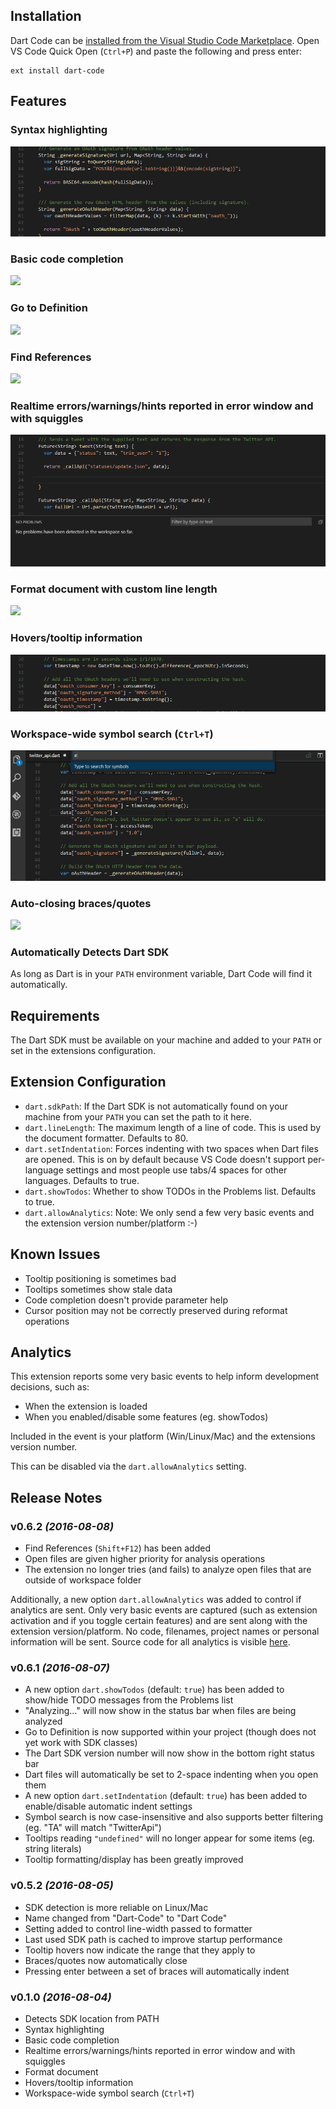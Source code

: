 ## Installation

Dart Code can be [installed from the Visual Studio Code Marketplace](https://marketplace.visualstudio.com/items?itemName=DanTup.dart-code). Open VS Code Quick Open (`Ctrl+P`) and paste the following and press enter:

    ext install dart-code

## Features

### Syntax highlighting

<img src="https://github.com/Dart-Code/Dart-Code/raw/master/media/screenshots/syntax highlighting.gif" />

### Basic code completion

<img src="https://github.com/Dart-Code/Dart-Code/raw/master/media/screenshots/code completion.gif" />

### Go to Definition

<img src="https://github.com/Dart-Code/Dart-Code/raw/master/media/screenshots/go to definition.gif" />

### Find References

<img src="https://github.com/Dart-Code/Dart-Code/raw/master/media/screenshots/find references.gif" />

### Realtime errors/warnings/hints reported in error window and with squiggles

<img src="https://github.com/Dart-Code/Dart-Code/raw/master/media/screenshots/diagnostics.gif" />

### Format document with custom line length

<img src="https://github.com/Dart-Code/Dart-Code/raw/master/media/screenshots/format code.gif" />

### Hovers/tooltip information

<img src="https://github.com/Dart-Code/Dart-Code/raw/master/media/screenshots/tooltips.gif" />

### Workspace-wide symbol search (`Ctrl+T`)

<img src="https://github.com/Dart-Code/Dart-Code/raw/master/media/screenshots/search.gif" />

### Auto-closing braces/quotes

<img src="https://github.com/Dart-Code/Dart-Code/raw/master/media/screenshots/braces.gif" />

### Automatically Detects Dart SDK

As long as Dart is in your `PATH` environment variable, Dart Code will find it automatically.

## Requirements

The Dart SDK must be available on your machine and added to your `PATH` or set in the extensions configuration.

## Extension Configuration

- `dart.sdkPath`: If the Dart SDK is not automatically found on your machine from your `PATH` you can set the path to it here.
- `dart.lineLength`: The maximum length of a line of code. This is used by the document formatter. Defaults to 80.
- `dart.setIndentation`: Forces indenting with two spaces when Dart files are opened. This is on by default because VS Code doesn't support per-language settings and most people use tabs/4 spaces for other languages. Defaults to true.
- `dart.showTodos`: Whether to show TODOs in the Problems list. Defaults to true.
- `dart.allowAnalytics`: Note: We only send a few very basic events and the extension version number/platform :-)

## Known Issues

- Tooltip positioning is sometimes bad
- Tooltips sometimes show stale data
- Code completion doesn't provide parameter help
- Cursor position may not be correctly preserved during reformat operations

## Analytics

This extension reports some very basic events to help inform development decisions, such as:

- When the extension is loaded
- When you enabled/disable some features (eg. showTodos)

Included in the event is your platform (Win/Linux/Mac) and the extensions version number.

This can be disabled via the `dart.allowAnalytics` setting.  

## Release Notes

### v0.6.2 *(2016-08-08)*

- Find References (`Shift+F12`) has been added
- Open files are given higher priority for analysis operations
- The extension no longer tries (and fails) to analyze open files that are outside of workspace folder

Additionally, a new option `dart.allowAnalytics` was added to control if analytics are sent. Only very basic events are captured (such as extension activation and if you toggle certain features) and are sent along with the extension version/platform. No code, filenames, project names or personal information will be sent. Source code for all analytics is visible [here](https://github.com/Dart-Code/Dart-Code/blob/master/src/analytics.ts).

### v0.6.1 *(2016-08-07)*

- A new option `dart.showTodos` (default: `true`) has been added to show/hide TODO messages from the Problems list
- "Analyzing…" will now show in the status bar when files are being analyzed
- Go to Definition is now supported within your project (though does not yet work with SDK classes)
- The Dart SDK version number will now show in the bottom right status bar
- Dart files will automatically be set to 2-space indenting when you open them
- A new option `dart.setIndentation` (default: `true`) has been added to enable/disable automatic indent settings 
- Symbol search is now case-insensitive and also supports better filtering (eg. "TA" will match "TwitterApi")
- Tooltips reading `"undefined"` will no longer appear for some items (eg. string literals)
- Tooltip formatting/display has been greatly improved

### v0.5.2 *(2016-08-05)*

- SDK detection is more reliable on Linux/Mac
- Name changed from "Dart-Code" to "Dart Code"
- Setting added to control line-width passed to formatter
- Last used SDK path is cached to improve startup performance
- Tooltip hovers now indicate the range that they apply to
- Braces/quotes now automatically close
- Pressing enter between a set of braces will automatically indent

### v0.1.0 *(2016-08-04)*

- Detects SDK location from PATH
- Syntax highlighting
- Basic code completion
- Realtime errors/warnings/hints reported in error window and with squiggles
- Format document
- Hovers/tooltip information
- Workspace-wide symbol search (`Ctrl+T`)
